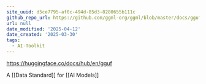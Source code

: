 ```yaml
---
site_uuid: d5ce7795-af0c-494d-85d3-8280655b111c
github_repo_url: https://github.com/ggml-org/ggml/blob/master/docs/gguf.md
url: null
date_modified: '2025-04-12'
date_created: '2025-03-30'
tags:
  - AI-Toolkit
---
```





























































https://huggingface.co/docs/hub/en/gguf

A [[Data Standard]] for [[AI Models]]
